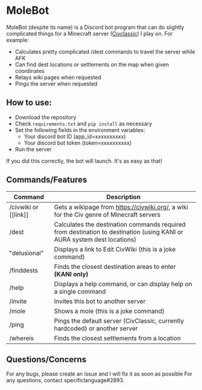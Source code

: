 # MoleBot

MoleBot (despite its name) is a Discord bot program that can do slightly complicated things for a Minecraft server ([Civclassic](https://github.com/CivClassic)) I play on. For example:
- Calculates pretty complicated /dest commands to travel the server while AFK
- Can find dest locations or settlements on the map when given coordinates
- Relays wiki pages when requested
- Pings the server when requested

## How to use:
- Download the repository
- Check `requirements.txt` and `pip install` as necessary
- Set the following fields in the environment variables:
  - Your discord bot ID (app_id=xxxxxxxxxx)
  - Your discord bot token (token=xxxxxxxxxx)
- Run the server

If you did this correctly, the bot will launch. It's as easy as that!

## Commands/Features
Command | Description
---|---
/civwiki or [[link]]| Gets a wikipage from https://civwiki.org/, a wiki for the Civ genre of Minecraft servers
/dest|Calculates the destination commands required from destination to destination (using KANI or AURA system dest locations)
"delusional"|Displays a link to Edit CivWiki (this is a joke command)
/finddests|Finds the closest destination areas to enter **(KANI only)**
/help|Displays a help command, or can display help on a single command
/invite|Invites this bot to another server
/mole|Shows a mole (this is a joke command)
/ping|Pings the default server (CivClassic, currently hardcoded) or another server
/whereis|Finds the closest settlements from a location

## Questions/Concerns

For any bugs, please create an issue and I will fix it as soon as possible
For any questions, contact specificlanguage#2893.


